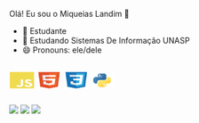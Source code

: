 Olá! Eu sou o Miqueias Landim 👋

- 🔭 Estudante
- 🌱 Estudando Sistemas De Informação UNASP
- 😄 Pronouns: ele/dele


<div style="display: inline_block"><br>
  <img align="center" alt="Miqueias-Js" height="30" width="45" src="https://raw.githubusercontent.com/devicons/devicon/master/icons/javascript/javascript-plain.svg">
  <img align="center" alt="Miqueias-Ts" height="30" width="45" src="https://raw.githubusercontent.com/devicons/devicon/master/icons/html5/html5-original.svg">
  <img align="center" alt="Miqueias-CSS" height="30" width="45" src="https://raw.githubusercontent.com/devicons/devicon/master/icons/css3/css3-original.svg">
  <img align="center" alt="Miqueias-Python" height="30" width="40" src="https://raw.githubusercontent.com/devicons/devicon/master/icons/python/python-original.svg">
   
  ##
 
<div> 
  <a href="https://instagram.com/miqueiaslandim.7" target="_blank"><img src="https://img.shields.io/badge/-Instagram-%23E4405F?style=for-the-badge&logo=instagram&logoColor=white" target="_blank"></a>
  <a href = "mailto:miqueiaslandim10@hotmail.com"><img src="https://img.shields.io/badge/Microsoft_Outlook-0078D4?style=for-the-badge&logo=microsoft-outlook&logoColor=white" target="_blank"  ></a>
  <a href="https://www.linkedin.com/in/miqueias-landim-721a94236/" target="_blank"><img src="https://img.shields.io/badge/-LinkedIn-%230077B5?style=for-the-badge&logo=linkedin&logoColor=white" target="_blank"></a> 
  
</div>
       
